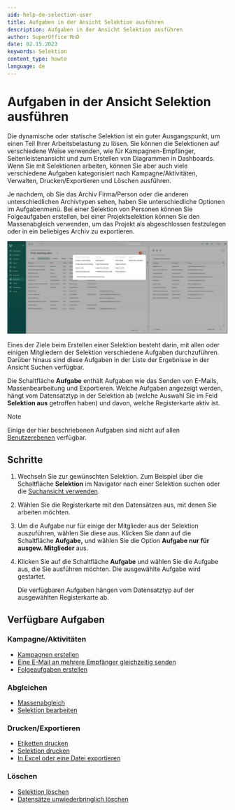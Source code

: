 ```yaml
---
uid: help-de-selection-user
title: Aufgaben in der Ansicht Selektion ausführen
description: Aufgaben in der Ansicht Selektion ausführen
author: SuperOffice RnD
date: 02.15.2023
keywords: Selektion
content_type: howto
language: de
---
```


# Aufgaben in der Ansicht Selektion ausführen

Die dynamische oder statische Selektion ist ein guter Ausgangspunkt, um einen Teil Ihrer Arbeitsbelastung zu lösen. Sie können die Selektionen auf verschiedene Weise verwenden, wie für Kampagnen-Empfänger, Seitenleistenansicht und zum Erstellen von Diagrammen in Dashboards. Wenn Sie mit Selektionen arbeiten, können Sie aber auch viele verschiedene Aufgaben kategorisiert nach Kampagne/Aktivitäten, Verwalten, Drucken/Exportieren und Löschen ausführen.

Je nachdem, ob Sie das Archiv Firma/Person oder die anderen unterschiedlichen Archivtypen sehen, haben Sie unterschiedliche Optionen im Aufgabenmenü. Bei einer Selektion von Personen können Sie Folgeaufgaben erstellen, bei einer Projektselektion können Sie den Massenabgleich verwenden, um das Projekt als abgeschlossen festzulegen oder in ein beliebiges Archiv zu exportieren.

![Sie können viele verschiedene Aufgaben ausführen, wenn Sie mit Selektionen arbeiten -screenshot][img1]

Eines der Ziele beim Erstellen einer Selektion besteht darin, mit allen oder einigen Mitgliedern der Selektion verschiedene Aufgaben durchzuführen. Darüber hinaus sind diese Aufgaben in der Liste der Ergebnisse in der Ansicht Suchen verfügbar.

Die Schaltfläche **Aufgabe** enthält Aufgaben wie das Senden von E-Mails, Massenbearbeitung und Exportieren. Welche Aufgaben angezeigt werden, hängt vom Datensatztyp in der Selektion ab (welche Auswahl Sie im Feld **Selektion aus** getroffen haben) und davon, welche Registerkarte aktiv ist.

> [!NOTE]
> Einige der hier beschriebenen Aufgaben sind nicht auf allen [Benutzerebenen][8] verfügbar.

## Schritte

1. Wechseln Sie zur gewünschten Selektion. Zum Beispiel über die Schaltfläche **Selektion** im Navigator nach einer Selektion suchen oder die [Suchansicht verwenden][1].

2. Wählen Sie die Registerkarte mit den Datensätzen aus, mit denen Sie arbeiten möchten.

3. Um die Aufgabe nur für einige der Mitglieder aus der Selektion auszuführen, wählen Sie diese aus. Klicken Sie dann auf die Schaltfläche **Aufgabe,** und wählen Sie die Option **Aufgabe nur für ausgew. Mitglieder** aus.

4. Klicken Sie auf die Schaltfläche **Aufgabe** und wählen Sie die Aufgabe aus, die Sie ausführen möchten. Die ausgewählte Aufgabe wird gestartet.

    Die verfügbaren Aufgaben hängen vom Datensatztyp auf der ausgewählten Registerkarte ab.

## Verfügbare Aufgaben

### Kampagne/Aktivitäten

* [Kampagnen erstellen][2]
* [Eine E-Mail an mehrere Empfänger gleichzeitig senden][3]
* [Folgeaufgaben erstellen][4]

### Abgleichen

* [Massenabgleich][5]
* [Selektion bearbeiten][6]

### Drucken/Exportieren

* [Etiketten drucken][9]
* [Selektion drucken][10]
* [In Excel oder eine Datei exportieren][12]

### Löschen

* [Selektion löschen][7]
* [Datensätze unwiederbringlich löschen][13]

<!-- Referenced links -->
[1]: ../../../learn/find-screen.md
[2]: create-mailings.md
[3]: send-email.md
[4]: generate-follow-ups.md
[5]: ../../../../learn/basics/bulk-update.md
[6]: ../update/index.md
[7]: ../update/delete.md
[8]: ../../../../admin/user-management/role/index.md
[9]: print-labels.md
[10]: print.md
[12]: export.md
[13]: ../../../../security/privacy/learn/mass-delete.md

<!-- Referenced images -->
[img1]: ../../../../../media/loc/en/search-options/selection-task.png
